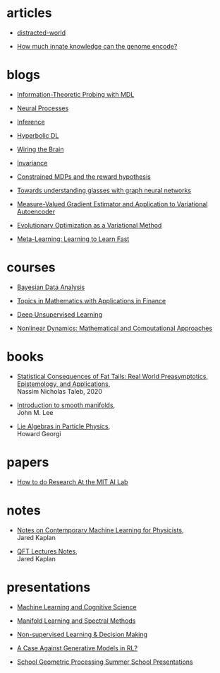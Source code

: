 # articles

* [distracted-world](https://hbr.org/2017/10/in-a-distracted-world-solitude-is-a-competitive-advantage?utm_medium=social&utm_source=linkedin&utm_campaign=hbr)

* [How much innate knowledge can the genome encode?](http://www.wiringthebrain.com/2020/01/how-much-innate-knowledge-can-genome.html)

# blogs

* [Information-Theoretic Probing with MDL](https://lena-voita.github.io/posts/mdl_probes.html)

* [Neural Processes](https://kasparmartens.rbind.io/post/np/)

* [Inference](https://www.inference.vc/)

* [Hyperbolic DL](http://hyperbolicdeeplearning.com/)

* [Wiring the Brain](http://www.wiringthebrain.com/)

* [Invariance](https://danilorezende.com/)

* [Constrained MDPs and the reward hypothesis](https://readingsml.blogspot.com/)

* [Towards understanding glasses with graph neural networks](https://deepmind.com/blog/article/Towards-understanding-glasses-with-graph-neural-networks)

* [Measure-Valued Gradient Estimator and Application to Variational Autoencoder](https://bochang.me/blog/posts/measure-val-grad/)

* [Evolutionary Optimization as a Variational Method](https://davidbarber.github.io/blog/2017/04/03/variational-optimisation/)

* [Meta-Learning: Learning to Learn Fast](https://lilianweng.github.io/lil-log/2018/11/30/meta-learning.html)


# courses

* [Bayesian Data Analysis](https://github.com/avehtari/BDA_course_Aalto)

* [Topics in Mathematics with Applications in Finance](https://ocw.mit.edu/courses/mathematics/18-s096-topics-in-mathematics-with-applications-in-finance-fall-2013/)

* [Deep Unsupervised Learning](https://sites.google.com/view/berkeley-cs294-158-sp20/home)

* [Nonlinear Dynamics: Mathematical and Computational Approaches](https://www.complexityexplorer.org/courses/100-nonlinear-dynamics-mathematical-and-computational-approaches/segments/9032)

# books

* [Statistical Consequences of Fat Tails: Real World Preasymptotics, Epistemology, and Applications](https://arxiv.org/abs/2001.10488),  
Nassim Nicholas Taleb, 2020

* [Introduction to smooth manifolds](https://link.springer.com/book/10.1007/978-1-4419-9982-5),  
John M. Lee

* [Lie Algebras in Particle Physics](https://www.goodreads.com/book/show/1002450.Lie_Algebras_In_Particle_Physics),  
Howard Georgi

# papers

* [How to do Research At the MIT AI Lab](https://dspace.mit.edu/bitstream/handle/1721.1/41487/AI_WP_316.pdf?sequence=4&isAllowed=y)

# notes

* [Notes on Contemporary Machine Learning for Physicists](https://sites.krieger.jhu.edu/jared-kaplan/files/2019/04/ContemporaryMLforPhysicists.pdf),  
Jared Kaplan

* [QFT Lectures Notes](file:///home/georgos/Desktop/QFTNotes.pdf),  
Jared Kaplan

# presentations

* [Machine Learning and Cognitive
Science](http://mlg.eng.cam.ac.uk/mlss09/mlss_slides/mlss09-tenenbaum-lecture1.pdf)

* [Manifold Learning and Spectral Methods](http://davidpfau.com/assets/mlss_2018_pfau.pdf)

* [Non-supervised Learning & Decision Making](https://danilorezende.com/wp-content/uploads/2019/08/unsupervised_learning_decision_making.pdf)

* [A Case Against Generative Models in RL?](https://shakirm.com/portfolio/a-case-against-generative-models-in-rl/)

* [School Geometric Processing Summer School Presentations](http://school.geometryprocessing.org/)
